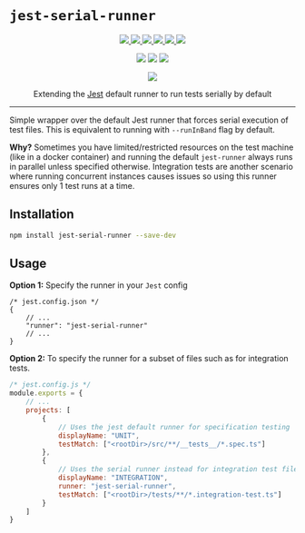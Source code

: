 # `jest-serial-runner`

<p align="center">
  <a href="https://www.npmjs.com/package/jest-serial-runner">
    <img src="https://img.shields.io/npm/v/jest-serial-runner" />
  </a>
  <a href="https://github.com/gabrieli/jest-serial-runner/LICENSE.md">
    <img src="https://img.shields.io/npm/l/jest-serial-runner?color=lightgrey">
  </a>
  <a href="https://github.com/gabrieli/jest-serial-runner/releases">
    <img src="https://img.shields.io/badge/&#9741-changelog-lightgrey">
  </a>
  <!-- <a href="https://github.com/gabrieli/jest-serial-runner/actions/workflows/cicd.yml">
    <img src="https://github.com/gabrieli/jest-serial-runner/actions/workflows/cicd.yml/badge.svg" >
  </a> -->
  <a href="https://github.com/gabrieli/jest-serial-runner/issues">
    <img src="https://img.shields.io/github/issues/gabrieli/jest-serial-runner">
  </a>
  <a href="https://github.com/gabrieli/jest-serial-runner/pulls">
    <img src="https://img.shields.io/github/issues-pr/gabrieli/jest-serial-runner?label=PRs">
  </a>
  <a href="https://snyk.io/advisor/npm-package/jest-serial-runner">
    <img src="https://img.shields.io/snyk/vulnerabilities/npm/jest-serial-runner">
  </a>
</p>
<p align="center">
  <img src="https://img.shields.io/npm/dependency-version/jest-serial-runner/peer/jest-runner">
  <img src="https://img.shields.io/static/v1?logo=javascript&label=JavaScript&message=CommonJs">
  <img src="https://img.shields.io/github/last-commit/gabrieli/jest-serial-runner">
</p>
<p align="center">
  <!-- <a href="https://github.com/semantic-release/semantic-release">
    <img src="https://img.shields.io/badge/%20%20%F0%9F%93%A6%F0%9F%9A%80-semantic--release-e10079.svg" >
  </a> -->
  <img src="https://img.shields.io/badge/Contributors-PR's_welcome-pink">
</p>
<p align="center">
  Extending the <a href="https://jestjs.io/">Jest</a>
  default runner to run tests serially by default
</p>

---

Simple wrapper over the default Jest runner that forces serial execution of test files. This is equivalent to running with `--runInBand` flag by default.

**Why?** Sometimes you have limited/restricted resources on the test machine (like in a docker container) and running the default `jest-runner` always runs in parallel unless specified otherwise. Integration tests are another scenario where running concurrent instances causes issues so using this runner ensures only 1 test runs at a time.

## Installation

```sh
npm install jest-serial-runner --save-dev
```

## Usage

**Option 1:** Specify the runner in your `Jest` config

```jsonc
/* jest.config.json */
{
    // ...
    "runner": "jest-serial-runner"
    // ...
}
```

**Option 2:** To specify the runner for a subset of files such as for integration tests.

```js
/* jest.config.js */
module.exports = {
    // ...
    projects: [
        {
            // Uses the jest default runner for specification testing
            displayName: "UNIT",
            testMatch: ["<rootDir>/src/**/__tests__/*.spec.ts"]
        },
        {
            // Uses the serial runner instead for integration test files
            displayName: "INTEGRATION",
            runner: "jest-serial-runner",
            testMatch: ["<rootDir>/tests/**/*.integration-test.ts"]
        }
    ]
}
```
